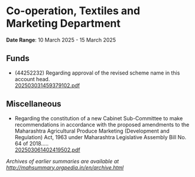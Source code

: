# Co-operation, Textiles and Marketing Department

**Date Range**: 10 March 2025 - 15 March 2025


## Funds
- (44252232) Regarding approval of the revised scheme name in this account head.\
  [202503031459379102.pdf](https://gr.maharashtra.gov.in/Site/Upload/Government%20Resolutions/English/202503031459379102.pdf)

## Miscellaneous
- Regarding the constitution of a new Cabinet Sub-Committee to make recommendations in accordance with the proposed amendments to the Maharashtra Agricultural Produce Marketing (Development and Regulation) Act, 1963 under Maharashtra Legislative Assembly Bill No. 64 of 2018.....\
  [202503061402419502.pdf](https://gr.maharashtra.gov.in/Site/Upload/Government%20Resolutions/English/202503061402419502.pdf)


*Archives of earlier summaries are available at http://mahsummary.orgpedia.in/en/archive.html*